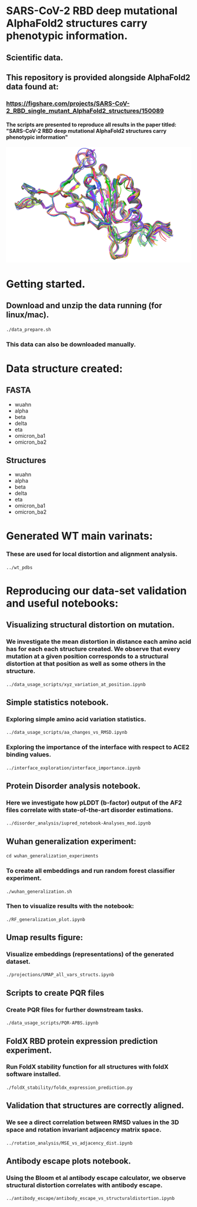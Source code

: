 # SARS-CoV-2 RBD deep mutational AlphaFold2 structures carry phenotypic information.
## Scientific data.

## This repository is provided alongside AlphaFold2 data found at: 
### https://figshare.com/projects/SARS-CoV-2_RBD_single_mutant_AlphaFold2_structures/150089 

#### The scripts are presented to reproduce all results in the paper titled: "SARS-CoV-2 RBD deep mutational AlphaFold2 structures carry phenotypic information"

![Superposition of single mutants](./reasults_figs/fig2b_ribbons.png)

# Getting started. 
## Download and unzip the data running (for linux/mac).
`./data_prepare.sh`
### This data can also be downloaded manually.

# Data structure created:

## FASTA
- wuahn
- alpha 
- beta
- delta
- eta
- omicron_ba1
- omicron_ba2

## Structures
- wuahn
- alpha 
- beta
- delta
- eta
- omicron_ba1
- omicron_ba2

# Generated WT main varinats:
### These are used for local distortion and alignment analysis.
`../wt_pdbs`

# Reproducing our data-set validation and useful notebooks:

## Visualizing structural distortion on mutation.
### We investigate the mean distortion in distance each amino acid has for each each structure created. We observe that every mutation at a given position corresponds to a structural distortion at that position as well as some others in the structure.
`../data_usage_scripts/xyz_variation_at_position.ipynb`

## Simple statistics notebook.
### Exploring simple amino acid variation statistics.
`../data_usage_scripts/aa_changes_vs_RMSD.ipynb`
### Exploring the importance of the interface with respect to ACE2 binding values.
`../interface_exploration/interface_importance.ipynb`

## Protein Disorder analysis notebook.
### Here we investigate how pLDDT (b-factor) output of the AF2 files correlate with state-of-the-art disorder estimations.
`../disorder_analysis/iupred_notebook-Analyses_mod.ipynb`

## Wuhan generalization experiment:
`cd wuhan_generalization_experiments`
### To create all embeddings and run random forest classifier experiment.
`./wuhan_generalization.sh`
### Then to visualize results with the notebook:
`./RF_generalization_plot.ipynb`

## Umap results figure:
### Visualize embeddings (representations) of the generated dataset.
`./projections/UMAP_all_vars_structs.ipynb`

## Scripts to create PQR files
### Create PQR files for further downstream tasks.
`./data_usage_scripts/PQR-APBS.ipynb`

## FoldX RBD protein expression prediction experiment.
### Run FoldX stability function for all structures with foldX software installed.
`./foldX_stability/foldx_expression_prediction.py`

## Validation that structures are correctly aligned.
### We see a direct correlation between RMSD values in the 3D space and rotation invariant adjacency matrix space.
`../rotation_analysis/MSE_vs_adjacency_dist.ipynb`

## Antibody escape plots notebook.
### Using the Bloom et al antibody escape calculator, we observe structural distortion correlates with antibody escape.
`../antibody_escape/antibody_escape_vs_structuraldistortion.ipynb`